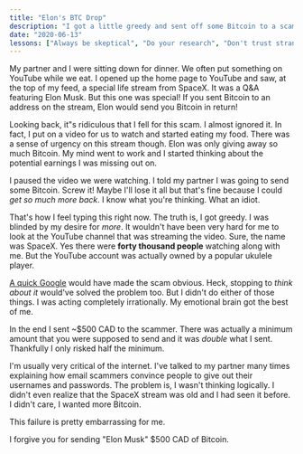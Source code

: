 ```yaml
---
title: "Elon's BTC Drop"
description: "I got a little greedy and sent off some Bitcoin to a scammer."
date: "2020-06-13"
lessons: ["Always be skeptical", "Do your research", "Don't trust strangers on the internet", "Watch out for blind spots created by greed and ego"]
---
```


My partner and I were sitting down for dinner. We often put something on YouTube while we eat. I opened up the home page to YouTube and saw, at the top of my feed, a special life stream from SpaceX. It was a Q&A featuring Elon Musk. But this one was special! If you sent Bitcoin to an address on the stream, Elon would send you Bitcoin in return!

Looking back, it"s ridiculous that I fell for this scam. I almost ignored it. In fact, I put on a video for us to watch and started eating my food. There was a sense of urgency on this stream though. Elon was only giving away so much Bitcoin. My mind went to work and I started thinking about the potential earnings I was missing out on.

I paused the video we were watching. I told my partner I was going to send some Bitcoin. Screw it! Maybe I'll lose it all but that's fine because I could _get so much more back_. I know what you're thinking. What an idiot.

That's how I feel typing this right now. The truth is, I got greedy. I was blinded by my desire for _more_. It wouldn't have been very hard for me to look at the YouTube channel that was streaming the video. Sure, the name was SpaceX. Yes there were **forty thousand people** watching along with me. But the YouTube account was actually owned by a popular ukulele player.

[A quick Google](https://cryptopotato.com/150k-in-bitcoin-stolen-in-a-scam-faking-elon-musks-spacex-youtube-channel/) would have made the scam obvious. Heck, stopping to _think about it_ would've solved the problem too. But I didn't do either of those things. I was acting completely irrationally. My emotional brain got the best of me.

In the end I sent ~$500 CAD to the scammer. There was actually a minimum amount that you were supposed to send and it was _double_ what I sent. Thankfully I only risked half the minimum.

I'm usually very critical of the internet. I've talked to my partner many times explaining how email scammers convince people to give out their usernames and passwords. The problem is, I wasn't thinking logically. I didn't even realize that the SpaceX stream was old and I had seen it before. I didn't care, I wanted more Bitcoin.

This failure is pretty embarrassing for me.

I forgive you for sending "Elon Musk" $500 CAD of Bitcoin.

